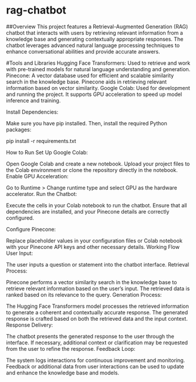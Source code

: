 # rag-chatbot
##Overview
This project features a Retrieval-Augmented Generation (RAG) chatbot that interacts with users by retrieving relevant information from a knowledge base and generating contextually appropriate responses. The chatbot leverages advanced natural language processing techniques to enhance conversational abilities and provide accurate answers.

#Tools and Libraries
Hugging Face Transformers: Used to retrieve and work with pre-trained models for natural language understanding and generation.
Pinecone: A vector database used for efficient and scalable similarity search in the knowledge base. Pinecone aids in retrieving relevant information based on vector similarity.
Google Colab: Used for development and running the project. It supports GPU acceleration to speed up model inference and training.

Install Dependencies:

Make sure you have pip installed. Then, install the required Python packages:

pip install -r requirements.txt

How to Run
Set Up Google Colab:

Open Google Colab and create a new notebook.
Upload your project files to the Colab environment or clone the repository directly in the notebook.
Enable GPU Acceleration:

Go to Runtime > Change runtime type and select GPU as the hardware accelerator.
Run the Chatbot:

Execute the cells in your Colab notebook to run the chatbot. Ensure that all dependencies are installed, and your Pinecone details are correctly configured.

Configure Pinecone:

Replace placeholder values in your configuration files or Colab notebook with your Pinecone API keys and other necessary details.
Working Flow
User Input:

The user inputs a question or statement into the chatbot interface.
Retrieval Process:

Pinecone performs a vector similarity search in the knowledge base to retrieve relevant information based on the user’s input.
The retrieved data is ranked based on its relevance to the query.
Generation Process:

The Hugging Face Transformers model processes the retrieved information to generate a coherent and contextually accurate response.
The generated response is crafted based on both the retrieved data and the input context.
Response Delivery:

The chatbot presents the generated response to the user through the interface.
If necessary, additional context or clarification may be requested from the user to refine the response.
Feedback Loop:

The system logs interactions for continuous improvement and monitoring.
Feedback or additional data from user interactions can be used to update and enhance the knowledge base and models.
